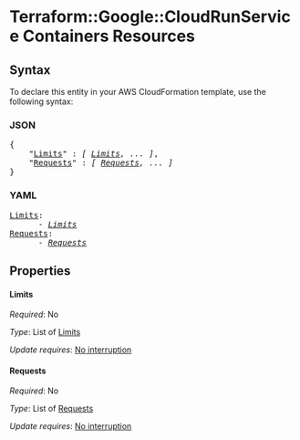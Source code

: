 # Terraform::Google::CloudRunService Containers Resources

## Syntax

To declare this entity in your AWS CloudFormation template, use the following syntax:

### JSON

<pre>
{
    "<a href="#limits" title="Limits">Limits</a>" : <i>[ <a href="containers-resources-limits.md">Limits</a>, ... ]</i>,
    "<a href="#requests" title="Requests">Requests</a>" : <i>[ <a href="containers-resources-requests.md">Requests</a>, ... ]</i>
}
</pre>

### YAML

<pre>
<a href="#limits" title="Limits">Limits</a>: <i>
      - <a href="containers-resources-limits.md">Limits</a></i>
<a href="#requests" title="Requests">Requests</a>: <i>
      - <a href="containers-resources-requests.md">Requests</a></i>
</pre>

## Properties

#### Limits

_Required_: No

_Type_: List of <a href="containers-resources-limits.md">Limits</a>

_Update requires_: [No interruption](https://docs.aws.amazon.com/AWSCloudFormation/latest/UserGuide/using-cfn-updating-stacks-update-behaviors.html#update-no-interrupt)

#### Requests

_Required_: No

_Type_: List of <a href="containers-resources-requests.md">Requests</a>

_Update requires_: [No interruption](https://docs.aws.amazon.com/AWSCloudFormation/latest/UserGuide/using-cfn-updating-stacks-update-behaviors.html#update-no-interrupt)

